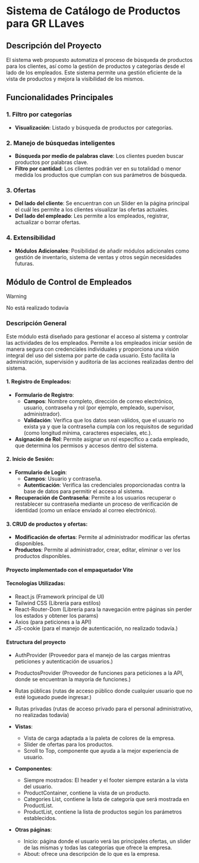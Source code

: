 # Sistema de Catálogo de Productos para GR LLaves

## Descripción del Proyecto

El sistema web propuesto automatiza el proceso de búsqueda de productos para los clientes, así como la gestión de productos y categorías desde el lado de los empleados. Este sistema permite una gestión eficiente de la vista de productos y mejora la visibilidad de los mismos.

## Funcionalidades Principales

### 1. Filtro por categorías
- **Visualización**: Listado y búsqueda de productos por categorías.

### 2. Manejo de búsquedas inteligentes
- **Búsqueda por medio de palabras clave**: Los clientes pueden buscar productos por palabras clave.
- **Filtro por cantidad**: Los clientes podrán ver en su totalidad o menor medida los productos que cumplan con sus parámetros de búsqueda. 

### 3. Ofertas
- **Del lado del cliente**: Se encuentran con un Slider en la página principal el cuál les permite a los clientes visualizar las ofertas actuales.
- **Del lado del empleado**: Les permite a los empleados, registrar, actualizar o borrar ofertas.

### 4. Extensibilidad
- **Módulos Adicionales**: Posibilidad de añadir módulos adicionales como gestión de inventario, sistema de ventas y otros según necesidades futuras.

## Módulo de Control de Empleados
> [!WARNING]
> No está realizado todavía

### Descripción General
Este módulo está diseñado para gestionar el acceso al sistema y controlar las actividades de los empleados. Permite a los empleados iniciar sesión de manera segura con credenciales individuales y proporciona una visión integral del uso del sistema por parte de cada usuario. Esto facilita la administración, supervisión y auditoría de las acciones realizadas dentro del sistema.

#### 1. Registro de Empleados:
- **Formulario de Registro**:
  - **Campos**: Nombre completo, dirección de correo electrónico, usuario, contraseña y rol (por ejemplo, empleado, supervisor, administrador).
  - **Validación**: Verifica que los datos sean válidos, que el usuario no exista ya y que la contraseña cumpla con los requisitos de seguridad (como longitud mínima, caracteres especiales, etc.).
- **Asignación de Rol**: Permite asignar un rol específico a cada empleado, que determina los permisos y accesos dentro del sistema.

#### 2. Inicio de Sesión:
- **Formulario de Login**:
  - **Campos**: Usuario y contraseña.
  - **Autenticación**: Verifica las credenciales proporcionadas contra la base de datos para permitir el acceso al sistema.
- **Recuperación de Contraseña**: Permite a los usuarios recuperar o restablecer su contraseña mediante un proceso de verificación de identidad (como un enlace enviado al correo electrónico).

#### 3. CRUD de productos y ofertas:
- **Modificación de ofertas**: Permite al administrador modificar las ofertas disponibles.
- **Productos**: Permite al administrador, crear, editar, eliminar o ver los productos disponibles.

#### Proyecto implementado con el empaquetador Vite 
#### Tecnologías Utilizadas:
- React.js (Framework principal de UI)
- Tailwind CSS (Librería para estilos)
- React-Router-Dom (Librería para la navegación entre páginas sin perder los estados y obtener los params)
- Axios (para peticiones a la API)
- JS-cookie (para el manejo de autenticación, no realizado todavía.)

#### Estructura del proyecto
- AuthProvider (Proveedor para el manejo de las cargas mientras peticiones y autenticación de usuarios.)
- ProductosProvider (Proveedor de funciones para peticiones a la API, donde se encuentran la mayoría de funciones.)
- Rutas públicas (rutas de acceso público donde cualquier usuario que no esté logueado puede ingresar.)
- Rutas privadas (rutas de acceso privado para el personal administrativo, no realizadas todavía)
- **Vistas**:
  - Vista de carga adaptada a la paleta de colores de la empresa.
  - Slider de ofertas para los productos.
  - Scroll to Top, componente que ayuda a la mejor experiencia de usuario.

- **Componentes**:
  - Siempre mostrados: El header y el footer siempre estarán a la vista del usuario.
  - ProductContainer, contiene la vista de un producto.
  - Categories List, contiene la lista de categoría que será mostrada en ProductList.
  - ProductList, contiene la lista de productos según los parámetros establecidos.

- **Otras páginas**:
  - Inicio: página donde el usuario verá las principales ofertas, un slider de las mismas y todas las categorías que ofrece la empresa.
  - About: ofrece una descripción de lo que es la empresa.